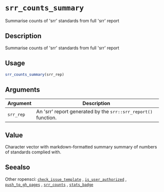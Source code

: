 # `srr_counts_summary`

Summarise counts of 'srr' standards from full 'srr' report


## Description

Summarise counts of 'srr' standards from full 'srr' report


## Usage

```r
srr_counts_summary(srr_rep)
```


## Arguments

Argument      |Description
------------- |----------------
`srr_rep`     |     An 'srr' report generated by the `srr::srr_report()` function.


## Value

Character vector with markdown-formatted summary summary of numbers
 of standards complied with.


## Seealso

Other ropensci:
 [`check_issue_template`](#checkissuetemplate) ,
 [`is_user_authorized`](#isuserauthorized) ,
 [`push_to_gh_pages`](#pushtoghpages) ,
 [`srr_counts`](#srrcounts) ,
 [`stats_badge`](#statsbadge)


